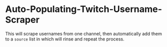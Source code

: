 # Auto-Populating-Twitch-Username-Scraper
This will scrape usernames from one channel, then automatically add them to a `source` list in which will rinse and repeat the process.
